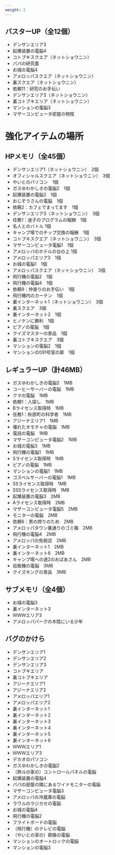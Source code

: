 ```yaml
---
weight: 2
---
```


## バスターUP（全12個）
* デンサンエリア3
* 起爆装置の電脳4
* コトブキスクエア（ネットショウニン）
* パパの研究着
* お城の電脳4
* アメロッパスクエア（ネットショウニン）
* 裏スクエア（ネットショウニン）
* 依頼11：研究のお手伝い
* デンサンエリア3（ネットショウニン）
* 裏コトブキエリア（ネットショウニン）
* マンションの電脳3
* マザーコンピュータ部屋の物陰

# 強化アイテムの場所
## HPメモリ（全45個）	
* デンサンエリア1（ネットショウニン）　2個
* オフィシャルスクエア（ネットショウニン）　3個
* やいとのパソコン　1個
* ガスゆわかしきの電脳2　1個
* 起爆装置の電脳2　1個
* おじぞうさんの電脳　1個
* 依頼2：カフェでまってます　1個
* デンサンエリア3（ネットショウニン）　3個
* 任務1：迷子のプログラムの報酬　1個
* 名人とのバトル 1個
* キャンプ場でのチップ交換の報酬　1個
* コトブキスクエア（ネットショウニン）　3個
* マザーコンピュータ電脳1　1個
* アメロッパのホテルの台の上 1個
* アメロッパエリア3　1個
* お城の電脳1　1個
* アメロッパスクエア（ネットショウニン）　3個
* 飛行機の電脳2　1個
* 飛行機の電脳4　1個
* 依頼9：仲直りのお手伝い　1個
* 飛行機内のカーテン　1個
* 裏インターネット1（ネットショウニン）　3個
* 裏スクエア　3個
* 裏インターネット2　1個
* ヒノケンに勝利　1個
* ピアノの電脳　1個
* クイズマスターの景品　1個
* 裏コトブキスクエア　3個
* マンションの電脳2　1個
* マンションの091号室の扉　1個

## レギュラーUP（計46MB）
* ガスゆわかしきの電脳2　1MB
* コーヒーサーバーの電脳　1MB
* クマの電脳　1MB
* 依頼1：人探し　1MB
* Bライセンス取得時　1MB
* 任務1：秋原町の科学者　1MB
* アジーナエリア1　1MB
* 壊れたオモチャの電脳　1MB
* 電話の電脳　1MB
* マザーコンピュータ電脳2　1MB
* お城の電脳3　1MB
* 飛行機の電脳1　1MB
* Sライセンス取得時　1MB
* ピアノの電脳　1MB
* マンションの電脳1　1MB
* ゴスペルサーバーの電脳1　1MB
* SSライセンス取得時　1MB
* SSSライセンス取得時　1MB
* 起爆装置の電脳3　2MB
* Aライセンス取得時　2MB
* マザーコンピュータ電脳5　2MB
* モニターの電脳　2MB
* 依頼6：男の誇りのため　2MB
* アメロッパタウン裏通りのゴミ箱　2MB
* 飛行機の電脳4　2MB
* アメロッパの免税店　2MB
* 裏インターネット1　2MB
* 裏インターネット6　2MB
* キャンプ場への道2のおばあさん　2MB
* 自販機の電脳　3MB
* クイズキングの景品　3MB

## サブメモリ（全4個）
* お城の電脳3
* 裏インターネット3
* ＷＷＷエリア3
* アメロッパパークの木陰にいる少年

## バグのかけら
* デンサンエリア1
* デンサンエリア2
* デンサンエリア3
* コトブキエリア
* 裏コトブキエリア
* アジーナエリア1
* アジーナエリア2
* アメロッパエリア1
* アメロッパエリア2
* 裏インターネット1
* 裏インターネット2
* 裏インターネット3
* 裏インターネット4
* 裏インターネット5
* 裏インターネット6
* ＷＷＷエリア1
* ＷＷＷエリア3
* デカオのパソコン
* ガスゆわかしきの電脳2
* （熱斗の家の）コントロールパネルの電脳
* 起爆装置の電脳4
* パパの部屋の隣にあるワイドモニターの電脳
* マザーコンピュータ電脳3
* アメロッパの冷蔵庫の電脳
* ラウルのラジカセの電脳
* お城の電脳4
* 飛行機の電脳2
* フライトボードの電脳
* （飛行機）のテレビの電脳
* （やいとの家の）銅像の電脳
* マンションのオートロックの電脳
* マンションの電脳3
